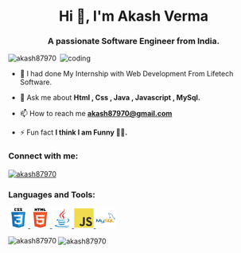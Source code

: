 <h1 align="center">Hi 👋, I'm Akash Verma</h1>
<h3 align="center">A passionate Software Engineer from India.</h3>
<img align="right" alt="coding" width="400" src="https://cdn.dribbble.com/users/1118376/screenshots/3604186/developer-dribbble.gif"

<p align="left"> <img src="https://komarev.com/ghpvc/?username=akash87970&label=Profile%20views&color=0e75b6&style=flat" alt="akash87970" /> </p>

- 🌱 I had done My Internship with Web Development From Lifetech Software.

- 💬 Ask me about **Html , Css , Java , Javascript , MySql.**

- 📫 How to reach me **akash87970@gmail.com**

- ⚡ Fun fact **I think I am Funny 🥳🙃.**

<h3 align="left">Connect with me:</h3>
<p align="left">
<a href="https://linkedin.com/in/akash87970" target="blank"><img align="center" src="https://raw.githubusercontent.com/rahuldkjain/github-profile-readme-generator/master/src/images/icons/Social/linked-in-alt.svg" alt="akash87970" height="30" width="40" /></a>
</p>

<h3 align="left">Languages and Tools:</h3>
<p align="left"> <a href="https://www.w3schools.com/css/" target="_blank" rel="noreferrer"> <img src="https://raw.githubusercontent.com/devicons/devicon/master/icons/css3/css3-original-wordmark.svg" alt="css3" width="40" height="40"/> </a> <a href="https://www.w3.org/html/" target="_blank" rel="noreferrer"> <img src="https://raw.githubusercontent.com/devicons/devicon/master/icons/html5/html5-original-wordmark.svg" alt="html5" width="40" height="40"/> </a> <a href="https://www.java.com" target="_blank" rel="noreferrer"> <img src="https://raw.githubusercontent.com/devicons/devicon/master/icons/java/java-original.svg" alt="java" width="40" height="40"/> </a> <a href="https://developer.mozilla.org/en-US/docs/Web/JavaScript" target="_blank" rel="noreferrer"> <img src="https://raw.githubusercontent.com/devicons/devicon/master/icons/javascript/javascript-original.svg" alt="javascript" width="40" height="40"/> </a> <a href="https://www.mysql.com/" target="_blank" rel="noreferrer"> <img src="https://raw.githubusercontent.com/devicons/devicon/master/icons/mysql/mysql-original-wordmark.svg" alt="mysql" width="40" height="40"/> </a> </p>

<p><img align="left" src="https://github-readme-stats.vercel.app/api/top-langs?username=akash87970&show_icons=true&locale=en&layout=compact" alt="akash87970" /></p>

<p>&nbsp;<img align="center" src="https://github-readme-stats.vercel.app/api?username=akash87970&show_icons=true&locale=en" alt="akash87970" /></p>
